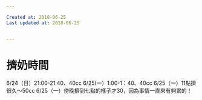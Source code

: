 ```yaml
---

Created at: 2018-06-25
Last updated at: 2018-06-25


---
```


# 擠奶時間


6/24（日）21:00-21:40、40cc
6/25(一）1:00-1：40、40cc
6/25（一）11點擠很久～50cc
6/25（一）傍晚擠到七點的樣子才30，因為事情一直來有夠累的！

